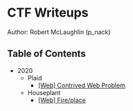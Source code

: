 # CTF Writeups

Author: Robert McLaughlin (p_nack)

## Table of Contents

* 2020
  * Plaid
    * [[Web] Contrived Web Problem](2020/plaid/contrived-web-problem.md)
  * Houseplant
    * [[Web] Fire/place](2020/houseplant/fire-place.md)
